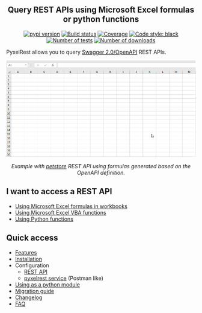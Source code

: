 <h2 align="center">Query REST APIs using Microsoft Excel formulas or python functions</h2>

<p align="center">
<a href="https://pypi.org/project/pyxelrest/"><img alt="pypi version" src="https://img.shields.io/pypi/v/pyxelrest"></a>
<a href="https://github.com/Colin-b/pyxelrest/actions"><img alt="Build status" src="https://github.com/Colin-b/pyxelrest/workflows/Release/badge.svg"></a>
<a href="https://github.com/Colin-b/pyxelrest/actions"><img alt="Coverage" src="https://img.shields.io/badge/coverage-91%25-orange"></a>
<a href="https://github.com/psf/black"><img alt="Code style: black" src="https://img.shields.io/badge/code%20style-black-000000.svg"></a>
<a href="https://github.com/Colin-b/pyxelrest/actions"><img alt="Number of tests" src="https://img.shields.io/badge/tests-312 passed-blue"></a>
<a href="https://pypi.org/project/pyxelrest/"><img alt="Number of downloads" src="https://img.shields.io/pypi/dm/pyxelrest"></a>
</p>

PyxelRest allows you to query [Swagger 2.0/OpenAPI](https://www.openapis.org) REST APIs.

<p align="center">
  <img src="https://raw.githubusercontent.com/Colin-b/pyxelrest/develop/resources/doc/dynamic_array_formula.gif" alt='Using dynamic array formulas to query petstore REST API'>
</p>
<p align="center"><em>Example with <a href="https://petstore.swagger.io/#/">petstore</a> REST API using formulas generated based on the OpenAPI definition.</em></p>

## I want to access a REST API

* [Using Microsoft Excel formulas in workbooks](/docs/use_cases/access_via_excel_workbook.md)
* [Using Microsoft Excel VBA functions](/docs/use_cases/access_via_excel_vba.md)
* [Using Python functions](/docs/use_cases/access_via_python.md)

## Quick access

* [Features](/docs/features.md)
* [Installation](/docs/installation/installer.md)
* Configuration
  * [REST API](/docs/configuration/rest_api_using_addin.md)
  * [pyxelrest service](/docs/configuration/pyxelrest_service.md) (Postman like)
* [Using as a python module](/docs/python_module.md)
* [Migration guide](/docs/migration_guide.md)
* [Changelog](CHANGELOG.md)
* [FAQ](/docs/faq.md)

[Microsoft Excel]: https://products.office.com/en-us/excel
